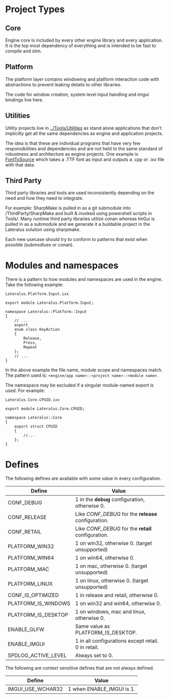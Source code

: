 # Project Types

## Core
Engine core is included by every other engine library and every application. It is the top most dependency of everything and is intended to be fast to compile and slim.

## Platform
The platform layer contains windowing and platform interaction code with abstractions to prevent leaking details to other libraries.

The code for window creation, system level input handling and imgui bindings live here.

## Utilities

Utility projects live in [../Tools/Utilities](../Tools/Utilities) as stand alone applications that don't implicitly get all the same dependencies as engine and application projects.

The idea is that these are individual programs that have very few responsibilities and dependencies and are not held to the same standard of robustness and architecture as engine projects. One example is [FontToSource](../Tools/Utilities/FontToSource) which takes a .TTF font as input and outputs a .cpp or .ixx file with that data.

## Third Party

Third party libraries and tools are used inconsistently depending on the need and how they need to integrate.

For example: SharpMake is pulled in as a git submodule into /ThirdParty/SharpMake and built & invoked using powershell scripts in Tools/. Many runtime third party libraries utilize conan whereas ImGui is pulled in as a submodule and we generate it a buildable project in the Lateralus solution using sharpmake. 

Each new usecase should try to conform to patterns that exist when possible (submodlues or conan).

# Modules and namespaces

There is a pattern to how modules and namespaces are used in the engine. Take the following example:

`Lateralus.Platform.Input.ixx`
```
export module Lateralus.Platform.Input;

namespace Lateralus::Platform::Input
{
    // ...
    export
    enum class KeyAction
    {
        Release,
        Press,
        Repeat
    };
    // ...
}
```

In the above example the file name, module scope and namespaces match. The pattern used is: `<engine/app name>::<project name>::<module name>`. 

The namespace may be excluded if a singular module-named export is used. For example:

`Lateralus.Core.CPUID.ixx`
```
export module Lateralus.Core.CPUID;

namespace Lateralus::Core
{
    export struct CPUID
    {
        //...
    };
}
```

# Defines

The following defines are available with some value in every configuration.

| Define              | Value                                                 |
| ------------------- |------------------------------------------------------ |
| CONF_DEBUG          | 1 in the **debug** configuration, otherwise 0.        |
| CONF_RELEASE        | Like *CONF_DEBUG* for the **release** configuration.  |
| CONF_RETAIL         | Like *CONF_DEBUG* for the **retail** configuration.   |
| PLATFORM_WIN32      | 1 on win32, otherwise 0. (target unsupported)         |
| PLATFORM_WIN64      | 1 on win64, otherwise 0.                              |
| PLATFORM_MAC        | 1 on mac, otherwise 0. (target unsupported)           |
| PLATFORM_LINUX      | 1 on linux, otherwise 0. (target unsupported)         |
| CONF_IS_OPTIMIZED   | 1 in release and retail, otherwise 0.                 |
| PLATFORM_IS_WINDOWS | 1 on win32 and win64, otherwise 0.                    |
| PLATFORM_IS_DESKTOP | 1 on windows, mac and linux, otherwise 0.             |
| ENABLE_GLFW         | Same value as PLATFORM_IS_DESKTOP.                    |
| ENABLE_IMGUI        | 1 in all configurations except retail. 0 in retail.   |
| SPDLOG_ACTIVE_LEVEL | Always set to 0.                                      |

The following are context sensitive defines that are not always defined.

| Define           | Value |
| ---------------- |------ |
| IMGUI_USE_WCHAR32 | 1 when ENABLE_IMGUI is 1. |